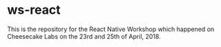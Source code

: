 # ws-react

This is the repository for the React Native Workshop which happened on Cheesecake Labs on the 23rd and 25th of April, 2018.
